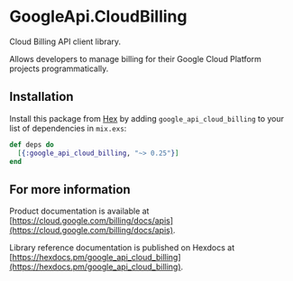 # GoogleApi.CloudBilling

Cloud Billing API client library.

Allows developers to manage billing for their Google Cloud Platform projects programmatically.

## Installation

Install this package from [Hex](https://hex.pm) by adding
`google_api_cloud_billing` to your list of dependencies in `mix.exs`:

```elixir
def deps do
  [{:google_api_cloud_billing, "~> 0.25"}]
end
```

## For more information

Product documentation is available at [https://cloud.google.com/billing/docs/apis](https://cloud.google.com/billing/docs/apis).

Library reference documentation is published on Hexdocs at
[https://hexdocs.pm/google_api_cloud_billing](https://hexdocs.pm/google_api_cloud_billing).
